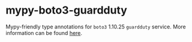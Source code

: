 # mypy-boto3-guardduty

Mypy-friendly type annotations for `boto3` 1.10.25 `guardduty` service.
More information can be found [here](https://github.com/vemel/mypy_boto3).